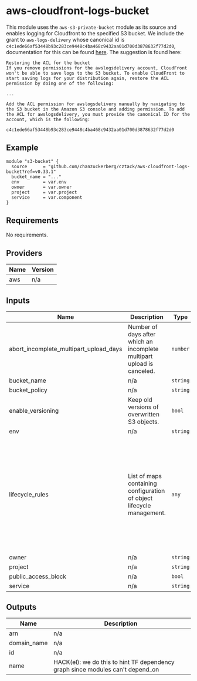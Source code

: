 # aws-cloudfront-logs-bucket

This module uses the `aws-s3-private-bucket` module as its source and enables logging for Cloudfront to the specified S3 bucket. We include the grant to `aws-logs-delivery` whose canonical id is `c4c1ede66af53448b93c283ce9448c4ba468c9432aa01d700d3878632f77d2d0`, documentation for this can be found [here](https://docs.aws.amazon.com/AmazonCloudFront/latest/DeveloperGuide/AccessLogs.html#AccessLogsBucketAndFileOwnership). The suggestion is found here:

```
Restoring the ACL for the bucket
If you remove permissions for the awslogsdelivery account, CloudFront won't be able to save logs to the S3 bucket. To enable CloudFront to start saving logs for your distribution again, restore the ACL permission by doing one of the following:

...

Add the ACL permission for awslogsdelivery manually by navigating to the S3 bucket in the Amazon S3 console and adding permission. To add the ACL for awslogsdelivery, you must provide the canonical ID for the account, which is the following:

c4c1ede66af53448b93c283ce9448c4ba468c9432aa01d700d3878632f77d2d0
```

## Example

```hcl
module "s3-bucket" {
  source      = "github.com/chanzuckerberg/cztack/aws-cloudfront-logs-bucket?ref=v0.33.1"
  bucket_name = "..."
  env         = var.env
  owner       = var.owner
  project     = var.project
  service     = var.component
}
```

<!-- START -->
## Requirements

No requirements.

## Providers

| Name | Version |
|------|---------|
| aws | n/a |

## Inputs

| Name | Description | Type | Default | Required |
|------|-------------|------|---------|:--------:|
| abort\_incomplete\_multipart\_upload\_days | Number of days after which an incomplete multipart upload is canceled. | `number` | `14` | no |
| bucket\_name | n/a | `string` | n/a | yes |
| bucket\_policy | n/a | `string` | `""` | no |
| enable\_versioning | Keep old versions of overwritten S3 objects. | `bool` | `true` | no |
| env | n/a | `string` | n/a | yes |
| lifecycle\_rules | List of maps containing configuration of object lifecycle management. | `any` | <pre>[<br>  {<br>    "enabled": true,<br>    "expiration": {<br>      "expired_object_delete_marker": true<br>    },<br>    "noncurrent_version_expiration": {<br>      "days": 365<br>    },<br>    "noncurrent_version_transition": {<br>      "days": 30,<br>      "storage_class": "STANDARD_IA"<br>    }<br>  }<br>]</pre> | no |
| owner | n/a | `string` | n/a | yes |
| project | n/a | `string` | n/a | yes |
| public\_access\_block | n/a | `bool` | `true` | no |
| service | n/a | `string` | n/a | yes |

## Outputs

| Name | Description |
|------|-------------|
| arn | n/a |
| domain\_name | n/a |
| id | n/a |
| name | HACK(el): we do this to hint TF dependency graph since modules can't depend\_on |

<!-- END -->
